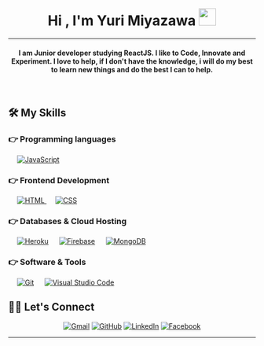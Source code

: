
<h1 align="center">Hi , I'm Yuri Miyazawa <img src="https://media.giphy.com/media/hvRJCLFzcasrR4ia7z/giphy.gif" width="35"></h1>

<hr/>
<h4 align="center">I am Junior developer studying ReactJS. I like to Code, Innovate and Experiment. I love to help, if I don't have the knowledge, i will do my best to learn new things and do the best I can to help.</h4>
<br>

## 🛠️ My Skills

### 👉 Programming languages

<p align="left"> 
    &emsp;
  <a href="https://developer.mozilla.org/en-US/docs/Web/JavaScript" target="_blank"> 
     <img alt="JavaScript" src="https://img.shields.io/badge/JavaScript%20-%23F7DF1E.svg?logo=javascript&logoColor=black">
   </a>
</p>

### 👉 Frontend Development
<p align="left"> 
  &emsp; 
  <a href="https://www.w3.org/html/" target="_blank"> 
   <img alt="HTML" src="https://img.shields.io/badge/HTML5%20-%23E34F26.svg?logo=html5&logoColor=white">
  </a>   
  &emsp;
  <a href="https://www.w3schools.com/css/" target="_blank">
    <img alt="CSS" src="https://img.shields.io/badge/CSS%20-%231572B6.svg?logo=css3&logoColor=white">
  </a>   
</p>

### 👉 Databases & Cloud Hosting
<p align="left"> 
  &emsp;
    <a href="https://www.heroku.com/"><img alt="Heroku" src="https://img.shields.io/badge/Heroku%20-%23430098.svg?logo=heroku&logoColor=white"></a>  
  &emsp;
    <a href="https://firebase.google.com/"><img alt="Firebase" src ="https://img.shields.io/badge/Firebase-%23316192.svg?logo=firebase&logoColor=white"></a>
  &emsp;
    <a href="https://mongodb.com/"><img alt="MongoDB" src ="https://img.shields.io/badge/MongoDB-%234ea94b.svg?logo=mongodb&logoColor=white"></a>
 </p>
 
 ### 👉 Software & Tools
 
<p>
 
  &emsp;
    <a href="#"><img alt="Git" src="https://img.shields.io/badge/Git%20-%23F05033.svg?logo=git&logoColor=white"></a> 
  &emsp;
    <a href="#"><img alt="Visual Studio Code" src="https://img.shields.io/badge/Visual%20Studio%20Code-0078d7.svg?logo=visual-studio-code&logoColor=white"></a> 
</p>

## 🙋‍♀️ Let's Connect
<p align="center"> 
	<a href="mailto:gustav0.yuri@hotmail.com"><img src="https://img.icons8.com/bubbles/50/000000/gmail.png" alt="Gmail"/></a>
	<a href="https://github.com/yurizawa"><img src="https://img.icons8.com/bubbles/50/000000/github.png" alt="GitHub"/></a>
	<a href="https://www.linkedin.com/in/yuri-miyazawa/"><img src="https://img.icons8.com/bubbles/50/000000/linkedin.png" alt="LinkedIn"/></a>
	<a href="https://www.facebook.com/gustav0.yuri"><img src="https://img.icons8.com/bubbles/50/000000/facebook-new.png" alt="Facebook"/></a>		
</p>

<hr/>

